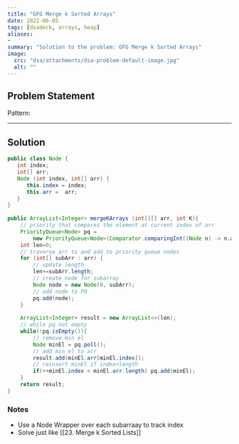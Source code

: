 ```yaml
---
title: "GFG Merge k Sorted Arrays"
date: 2022-06-05
tags: [dsadeck, arrays, heap]
aliases:
- 
summary: "Solution to the problem: GFG Merge k Sorted Arrays"
image:
  src: "dsa/attachments/dsa-problem-default-image.jpg"
  alt: ""
---
```


## Problem Statement


Pattern: 

---

## Solution
``` java
public class Node {  
   int index;  
   int[] arr;  
   Node (int index, int[] arr) {  
      this.index = index;  
      this.arr =  arr;  
   }  
}  
  
public ArrayList<Integer> mergeKArrays (int[][] arr, int K){
	// priority that compares the element at current index of arr
	PriorityQueue<Node> pq = 
		new PriorityQueue<Node>(Comparator.comparingInt((Node n) -> n.arr[n.index]));
	int len=0;
	// traverse arr to and add to priority queue nodes
	for (int[] subArr : arr) {
		// update length
		len+=subArr.length;
		// create node for subarray
		Node node = new Node(0, subArr);
		// add node to PQ
		pq.add(node);
	}
	
	ArrayList<Integer> result = new ArrayList<>(len);
	// while pq not empty
	while(!pq.isEmpty()){
		// remove min el
		Node minEl = pq.poll();
		// add min el to arr
		result.add(minEl.arr[minEl.index]);
		// reinsert minEl if index<length
		if(++minEl.index < minEl.arr.length) pq.add(minEl);
	}
	return result;
}

```

### Notes
- Use a Node Wrapper over each subarraay to track index
- Solve just like [[23. Merge k Sorted Lists]]


